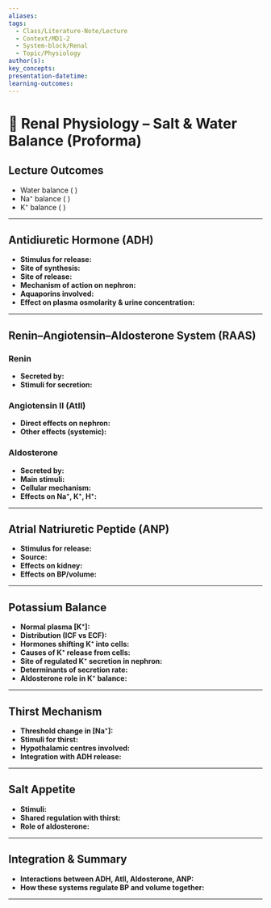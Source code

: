 ```yaml
---
aliases:
tags:
  - Class/Literature-Note/Lecture
  - Context/MD1-2
  - System-block/Renal
  - Topic/Physiology
author(s):
key_concepts:
presentation-datetime:
learning-outcomes:
---
```


# 📝 Renal Physiology – Salt & Water Balance (Proforma)

## Lecture Outcomes

* Water balance (    )
* Na⁺ balance (    )
* K⁺ balance (    )

---

## Antidiuretic Hormone (ADH)

* **Stimulus for release:**             
* **Site of synthesis:**              
* **Site of release:**               
* **Mechanism of action on nephron:**          
* **Aquaporins involved:**             
* **Effect on plasma osmolarity & urine concentration:**    

---

## Renin–Angiotensin–Aldosterone System (RAAS)

### Renin

* **Secreted by:**               
* **Stimuli for secretion:**            

### Angiotensin II (AtII)

* **Direct effects on nephron:**            
* **Other effects (systemic):**           

### Aldosterone

* **Secreted by:**                
* **Main stimuli:**                
* **Cellular mechanism:**              
* **Effects on Na⁺, K⁺, H⁺:**             

---

## Atrial Natriuretic Peptide (ANP)

* **Stimulus for release:**             
* **Source:**                
* **Effects on kidney:**             
* **Effects on BP/volume:**             

---

## Potassium Balance

* **Normal plasma \[K⁺]:**            
* **Distribution (ICF vs ECF):**            
* **Hormones shifting K⁺ into cells:**          
* **Causes of K⁺ release from cells:**          
* **Site of regulated K⁺ secretion in nephron:**      
* **Determinants of secretion rate:**          
* **Aldosterone role in K⁺ balance:**          

---

## Thirst Mechanism

* **Threshold change in \[Na⁺]:**           
* **Stimuli for thirst:**              
* **Hypothalamic centres involved:**          
* **Integration with ADH release:**           

---

## Salt Appetite

* **Stimuli:**                
* **Shared regulation with thirst:**           
* **Role of aldosterone:**             

---

## Integration & Summary

* **Interactions between ADH, AtII, Aldosterone, ANP:**    
* **How these systems regulate BP and volume together:**   

---
